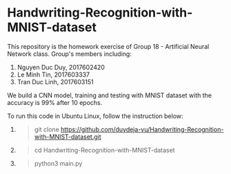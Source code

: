 # Handwriting-Recognition-with-MNIST-dataset
This repository is the homework exercise of Group 18 - Artificial Neural Network class. 
Group's members including:

1. Nguyen Duc Duy, 2017602420
2. Le Minh Tin, 2017603337
3. Tran Duc Linh, 2017603151

We build a CNN model, training and testing with MNIST dataset with the accuracy is 99% after 10 epochs.

To run this code in Ubuntu Linux, follow the instruction below:
1. > git clone https://github.com/duydeja-vu/Handwriting-Recognition-with-MNIST-dataset.git
2. > cd Handwriting-Recognition-with-MNIST-dataset
3. > python3 main.py

